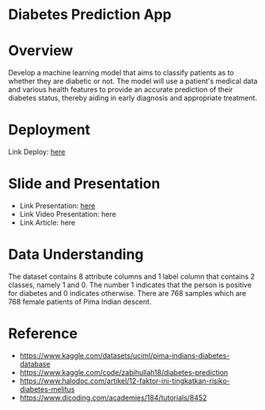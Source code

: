 # Diabetes Prediction App

# Overview
Develop a machine learning model that aims to classify patients as to whether they are diabetic or not. The model will use a patient's medical data and various health features to provide an accurate prediction of their diabetes status, thereby aiding in early diagnosis and appropriate treatment.

# Deployment
Link Deploy: [here](https://diabetes-prediction-jcpwl3vwphcity7b4dmsyk.streamlit.app/)
# Slide and Presentation
 * Link Presentation: [here](https://docs.google.com/presentation/d/1fIdv7IYAOEKKw-og2t8AOFU4wFs9-jjFlrZDeTiAMO8/edit?usp=sharing)
 * Link Video Presentation: here
 * Link Article: here
 
# Data Understanding
The dataset contains 8 attribute columns and 1 label column that contains 2 classes, namely 1 and 0. The number 1 indicates that the person is positive for diabetes and 0 indicates otherwise. There are 768 samples which are 768 female patients of Pima Indian descent.

# Reference
* https://www.kaggle.com/datasets/uciml/pima-indians-diabetes-database
* https://www.kaggle.com/code/zabihullah18/diabetes-prediction
* https://www.halodoc.com/artikel/12-faktor-ini-tingkatkan-risiko-diabetes-melitus
* https://www.dicoding.com/academies/184/tutorials/8452


